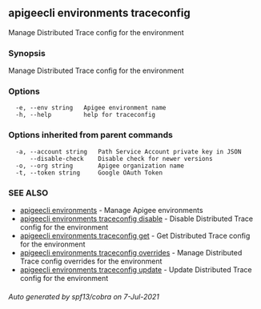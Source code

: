 ## apigeecli environments traceconfig

Manage Distributed Trace config for the environment

### Synopsis

Manage Distributed Trace config for the environment

### Options

```
  -e, --env string   Apigee environment name
  -h, --help         help for traceconfig
```

### Options inherited from parent commands

```
  -a, --account string   Path Service Account private key in JSON
      --disable-check    Disable check for newer versions
  -o, --org string       Apigee organization name
  -t, --token string     Google OAuth Token
```

### SEE ALSO

* [apigeecli environments](apigeecli_environments.md)	 - Manage Apigee environments
* [apigeecli environments traceconfig disable](apigeecli_environments_traceconfig_disable.md)	 - Disable Distributed Trace config for the environment
* [apigeecli environments traceconfig get](apigeecli_environments_traceconfig_get.md)	 - Get Distributed Trace config for the environment
* [apigeecli environments traceconfig overrides](apigeecli_environments_traceconfig_overrides.md)	 - Manage Distributed Trace config overrides for the environment
* [apigeecli environments traceconfig update](apigeecli_environments_traceconfig_update.md)	 - Update Distributed Trace config for the environment

###### Auto generated by spf13/cobra on 7-Jul-2021
